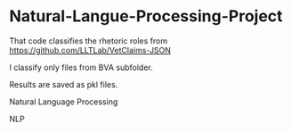 # Natural-Langue-Processing-Project
That code classifies the rhetoric roles from https://github.com/LLTLab/VetClaims-JSON

I classify only files from BVA subfolder.

Results are saved as pkl files. 

Natural Language Processing

NLP

